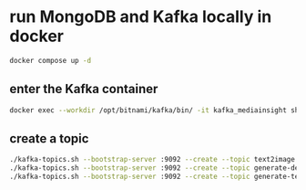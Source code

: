 # run MongoDB and Kafka locally in docker
```sh
docker compose up -d
```

## enter the Kafka container
```sh
docker exec --workdir /opt/bitnami/kafka/bin/ -it kafka_mediainsight sh
```

## create a topic
```sh
./kafka-topics.sh --bootstrap-server :9092 --create --topic text2image
./kafka-topics.sh --bootstrap-server :9092 --create --topic generate-description
./kafka-topics.sh --bootstrap-server :9092 --create --topic generate-text
```
